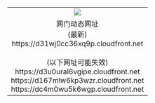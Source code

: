 ﻿<table>
  <tr></tr>
  <tr><td colspan=2 align=center><img src="https://d31wj0cc36xq9p.cloudfront.net/Up/oGate.jpg" /></td></tr>
  <tr><td colspan=2 align=center>网门动态网址<br/>(最新)
<br>https://d31wj0cc36xq9p.cloudfront.net
<br/><br/>(以下网址可能失效)
<br>https://d3u0ural6vgipe.cloudfront.net
<br>https://d167mlw6kp3wzr.cloudfront.net
<br>https://dc4m0wu5k6wgp.cloudfront.net
    </td>
  </tr>
</table>
